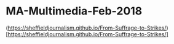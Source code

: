 # MA-Multimedia-Feb-2018

(https://sheffieldjournalism.github.io/From-Suffrage-to-Strikes/)[https://sheffieldjournalism.github.io/From-Suffrage-to-Strikes/]
